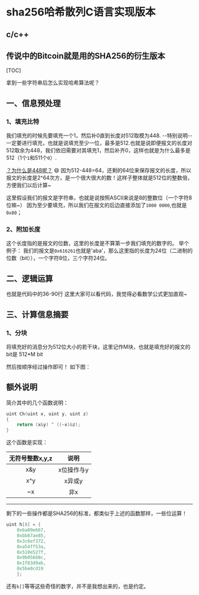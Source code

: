 # sha256哈希散列C语言实现版本
c/c++
-----------------------------
传说中的Bitcoin就是用的SHA256的衍生版本
-----------------------------
[TOC]

拿到一些字符串后怎么实现哈希算法呢？

## 一、信息预处理

### 1、填充比特



我们填充的时候先要填充一个1，然后补0直到长度对512取模为448.
--特别说明-- 一定要进行填充，也就是说填充至少一位，最多是512.也就是说即便报文的长度对512取余为448，我们依旧需要对其填充1，然后补齐0，这样也就是为什么最多是512（1个`1`和511个`0`）.

<u>？为什么是448呢？</u> :smile:
因为512-448=64，还剩的64位来保存报文的长度，所以报文的长度是2^64次方，是一个很大很大的数！这样子整体就是512位的整数倍，方便我们以后计算~

这里假设我们的报文是字符串，也就是说按照ASCII来说是8的整数位（一个字符8位嘛~）
因为至少要填充，所以我们在报文的后边直接添加了`1000 0000`,也就是`0x80`；

### 2、附加长度
这个长度指的是报文的位数，这里的长度是不算第一步我们填充的数字的。
举个例子：
我们的报文是`0x616261`也就是'aba'，那么这里指的长度为24位（二进制的位数（bit）），一个字符8位，三个字符24位。

## 二、逻辑运算

也就是代码中的36-90行
这里大家可以看代码，我觉得必看数学公式更加直观~

## 三、计算信息摘要

### 1、分块
将填充好的消息分为512位大小的若干块，这里记作M块，也就是填充好的报文的bit是 512*M bit

然后按顺序经过操作即可！
如下图：


## 额外说明
简介其中的几个函数说明：
``` C
uint Ch(uint x, uint y, uint z)
{
	return (x&y) ^ ((~x)&z);
}
```
这个函数是实现：  

|无符号整数x,y,z|说明|
|:-:|:-:|
|x&y   |x位操作与y|
|x^y  | x异或y|
|~x  |  非x|

-----------
剩下的一些操作都是SHA256的标准，都类似于上述的函数那样，一些位运算！


``` C
uint h[8] = {
	0x6a09e667,
	0xbb67ae85,
	0x3c6ef372,
	0xa54ff53a,
	0x510e527f,
	0x9b05688c,
	0x1f83d9ab,
	0x5be0cd19
	};
```
还有`k[]`等等这些奇怪的数字，并不是我想出来的，也是约定。
